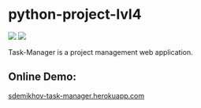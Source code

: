 # python-project-lvl4
<div>
  <p>
    <a href="https://codeclimate.com/github/sdemikhov/python-project-lvl4/maintainability"><img src="https://api.codeclimate.com/v1/badges/d12a7d143a5b5c6e731d/maintainability" /></a>
    <a href="https://travis-ci.org/sdemikhov/python-project-lvl4"><img src="https://travis-ci.org/sdemikhov/python-project-lvl4.svg?branch=master" /></a>
  </p>
  <p>Task-Manager is a project management web application.</p>
  <h2>Online Demo:</h2>
  <a href="https://sdemikhov-task-manager.herokuapp.com/">sdemikhov-task-manager.herokuapp.com</a>
</div>
